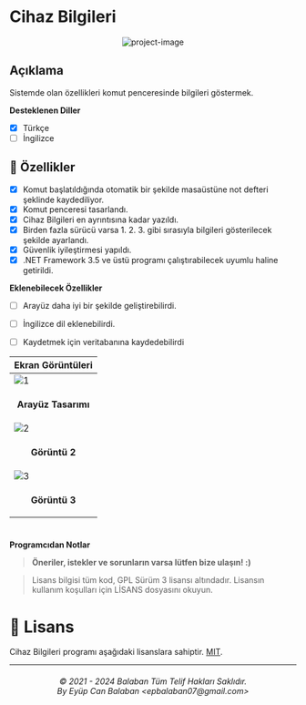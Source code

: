 # Cihaz Bilgileri

<p align="center"><img src="https://socialify.git.ci/epbalaban01/CihazBilgileri/image?name=1&amp;owner=1&amp;theme=Light" alt="project-image"></p>

<h2>Açıklama</h2>

Sistemde olan özellikleri komut penceresinde bilgileri göstermek.

<b>Desteklenen Diller</b>
- [x] Türkçe
- [ ] İngilizce

<h2>🧐 Özellikler</h2>

- [x] Komut başlatıldığında otomatik bir şekilde masaüstüne not defteri şeklinde kaydediliyor.
- [x] Komut penceresi tasarlandı.
- [x] Cihaz Bilgileri en ayrıntısına kadar yazıldı.
- [x] Birden fazla sürücü varsa 1. 2. 3. gibi sırasıyla bilgileri gösterilecek şekilde ayarlandı.
- [x] Güvenlik iyileştirmesi yapıldı.
- [x] .NET Framework 3.5 ve üstü programı çalıştırabilecek uyumlu haline getirildi.
 
<b>Eklenebilecek Özellikler</b>

- [ ] Arayüz daha iyi bir şekilde geliştirebilirdi.
- [ ] İngilizce dil eklenebilirdi.
- [ ] Kaydetmek için veritabanına kaydedebilirdi

      
| <b>Ekran Görüntüleri</b> |
|---|
| ![1](https://github.com/epbalaban01/CihazBilgileri/assets/42430554/249baadc-d317-461e-918c-e15811ed0dcc) |
| <p align="center"><b>Arayüz Tasarımı</b></p> |
| ![2](https://github.com/user-attachments/assets/00ab4315-81da-4ce3-bbdc-8540e7496304) |
| <p align="center"><b>Görüntü 2</b></p> |
| ![3](https://github.com/user-attachments/assets/2bd9abfc-8084-411d-9d06-701259f84234) |
| <p align="center"><b>Görüntü 3</b></p> |


#
<b>Programcıdan Notlar</b>
> <b>Öneriler, istekler ve sorunların varsa lütfen bize ulaşın! :)</b>

> Lisans bilgisi tüm kod, GPL Sürüm 3 lisansı altındadır. Lisansın kullanım koşulları için LİSANS dosyasını okuyun.

# 🧾 Lisans
Cihaz Bilgileri programı aşağıdaki lisanslara sahiptir. [MIT](https://github.com/epbalaban01/CihazBilgileri/blob/main/LICENSE).

<hr>
<h6 align="center">© 2021 - 2024 Balaban Tüm Telif Hakları Saklıdır. 
<br>
By Eyüp Can Balaban &lt;epbalaban07@gmail.com&gt;</h6>
